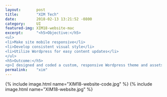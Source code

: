 ```yaml
---
layout:       post
title:        "XIM Tech"
date:         2018-02-13 13:21:52 -0800
category:     UI
featured-img: XIM18-website-mac
excerpt:      "<h5>Objective:</h5>
<ul>
<li>Make site mobile responsive</li>
<li>Develop consistent visual style</li>
<li>Utilize Wordpress for easy content updates</li>
</ul>
<h5>Outcome:</h5>
<p>I designed and coded a custom, responsive Wordpress theme and assets with a unified art style. I migrated and reorganized the content onto the Wordpress CMS.</p>"
permalink:    "xim"
---
```


{% include image.html name="XIM18-website-code.jpg" %}
{% include image.html name="XIM18-website.jpg" %}
